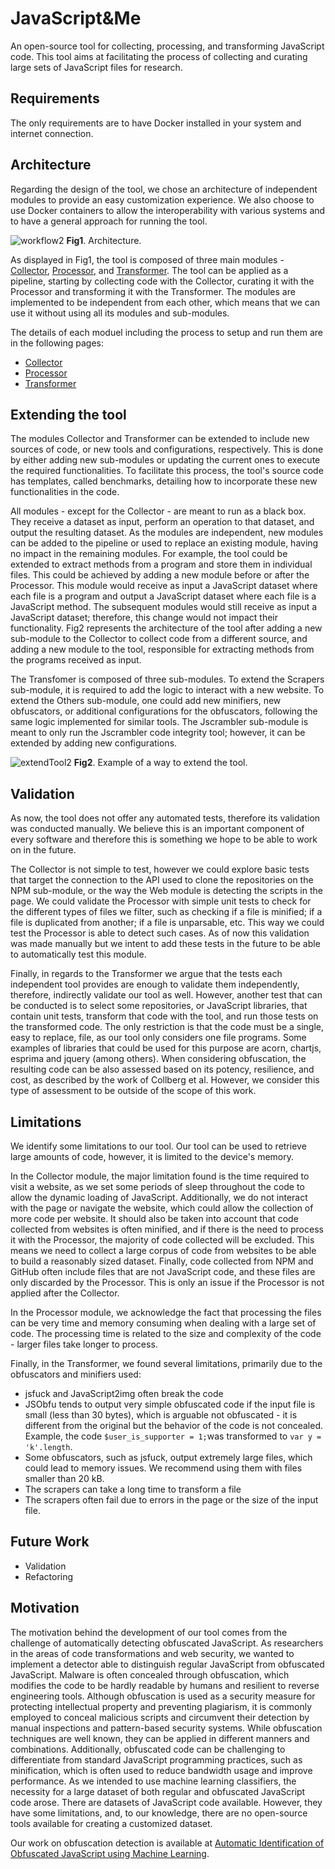 # JavaScript&Me

An open-source tool for collecting, processing, and transforming JavaScript code. This tool aims at facilitating the process of collecting and curating large sets of JavaScript files for research.

## Requirements

The only requirements are to have Docker installed in your system and internet connection.


## Architecture

Regarding the design of the tool, we chose an architecture of independent modules to provide an easy customization experience. We also choose to use Docker containers to allow the interoperability with various systems and to have a general approach for running the tool.

![workflow2](https://user-images.githubusercontent.com/36470825/171258994-e4f73d86-8e73-4e81-a4ac-1fa91baed97c.png)
**Fig1**. Architecture.

As displayed in Fig1, the tool is composed of three main modules - [Collector](./collect/README.md), [Processor](./process/README.md), and [Transformer](./transform/README.md). The tool can be applied as a pipeline, starting by collecting code with the Collector, curating it with the Processor and transforming it with the Transformer. The modules are implemented to be independent from each other, which means that we can use it without using all its modules and sub-modules.

The details of each moduel including the process to setup and run them are in the following pages:
* [Collector](./collect/README.md)
* [Processor](./process/README.md)
* [Transformer](./transform/README.md)



## Extending the tool

The modules Collector and Transformer can be extended to include new sources of code, or new tools and configurations, respectively. This is done by either adding new sub-modules or updating the current ones to execute the required functionalities. To facilitate this process, the tool's source code has templates, called benchmarks, detailing how to incorporate these new functionalities in the code.

All modules - except for the Collector - are meant to run as a black box. They receive a dataset as input, perform an operation to that dataset, and output the resulting dataset. As the modules are independent, new modules can be added to the pipeline or used to replace an existing module, having no impact in the remaining modules. For example, the tool could be extended to extract methods from a program and store them in individual files. This could be achieved by adding a new module before or after the Processor. This module would receive as input a JavaScript dataset where each file is a program and output a JavaScript dataset where each file is a JavaScript method. The subsequent modules would still receive as input a JavaScript dataset; therefore, this change would not impact their functionality. Fig2 represents the architecture of the tool after adding a new sub-module to the Collector to collect code from a different source, and adding a new module to the tool, responsible for extracting methods from the programs received as input.

The Transfomer is composed of three sub-modules. To extend the Scrapers sub-module, it is required to add the logic to interact with a new website. To extend the Others sub-module, one could add new minifiers, new obfuscators, or additional configurations for the obfuscators, following the same logic implemented for similar tools. The Jscrambler sub-module is meant to only run the Jscrambler code integrity tool; however, it can be extended by adding new configurations.

![extendTool2](https://user-images.githubusercontent.com/36470825/171259557-6b525176-edb7-4b41-96a4-4387f8b1af24.png)
**Fig2**. Example of a way to extend the tool.

## Validation

As now, the tool does not offer any automated tests, therefore its validation was conducted manually. We believe this is an important component of every software and therefore this is something we hope to be able to work on in the future.

The Collector is not simple to test, however we could explore basic tests that target the connection to the API used to clone the repositories on the NPM sub-module, or the way the Web module is detecting the scripts in the page. We could validate the Processor with simple unit tests to check for the different types of files we filter, such as checking if a file is minified; if a file is duplicated from another; if a file is unparsable, etc. This way we could test the Processor is able to detect such cases. As of now this validation was made manually but we intent to add these tests in the future to be able to automatically test this module.

Finally, in regards to the Transformer we argue that the tests each independent tool provides are enough to validate them independently, therefore, indirectly validate our tool as well. However, another test that can be conducted is to select some repositories, or JavaScript libraries, that contain unit tests, transform that code with the tool, and run those tests on the transformed code. The only restriction is that the code must be a single, easy to replace, file, as our tool only considers one file programs. Some examples of libraries that could be used for this purpose are acorn, chartjs, esprima and jquery (among others). When considering obfuscation, the resulting code can be also assessed based on its potency, resilience, and cost, as described by the work of Collberg et al. However, we consider this type of assessment to be outside of the scope of this work.


## Limitations

We identify some limitations to our tool. Our tool can be used to retrieve large amounts of code, however, it is limited to the device's memory.

In the Collector module, the major limitation found is the time required to visit a website, as we set some periods of sleep throughout the code to allow the dynamic loading of JavaScript. Additionally, we do not interact with the page or navigate the website, which could allow the collection of more code per website. It should also be taken into account that code collected from websites is often minified, and if there is the need to process it with the Processor, the majority of code collected will be excluded. This means we need to collect a large corpus of code from websites to be able to build a reasonably sized dataset. Finally, code collected from NPM and GitHub often include files that are not JavaScript code, and these files are only discarded by the Processor. This is only an issue if the Processor is not applied after the Collector.

In the Processor module, we acknowledge the fact that processing the files can be very time and memory consuming when dealing with a large set of code. The processing time is related to the size and complexity of the code - larger files take longer to process.

Finally, in the Transformer, we found several limitations, primarily due to the obfuscators and minifiers used:

* jsfuck and JavaScript2img often break the code
* JSObfu tends to output very simple obfuscated code if the input file is small (less than 30 bytes), which is arguable not obfuscated - it is different from the original but the behavior of the code is not concealed. Example, the code `$user_is_supporter = 1;`was transformed to `var y = 'k'.length`.
* Some obfuscators, such as jsfuck, output extremely large files, which could lead to memory issues. We recommend using them with files smaller than 20 kB.
* The scrapers can take a long time to transform a file
* The scrapers often fail due to errors in the page or the size of the input file.

## Future Work

* Validation
* Refactoring


## Motivation

The motivation behind the development of our tool comes from the challenge of automatically detecting obfuscated JavaScript. As researchers in the areas of code transformations and web security, we wanted to implement a detector able to distinguish regular JavaScript from obfuscated JavaScript.  Malware is often concealed through obfuscation, which modifies the code to be hardly readable by humans and resilient to reverse engineering tools. Although obfuscation is used as a security measure for protecting intellectual property and preventing plagiarism, it is commonly employed to conceal malicious scripts and circumvent their detection by manual inspections and pattern-based security systems.  While obfuscation techniques are well known, they can be applied in different manners and combinations. Additionally, obfuscated code can be challenging to differentiate from standard JavaScript programming practices, such as minification, which is often used to reduce bandwidth usage and improve performance. 
As we intended to use machine learning classifiers, the necessity for a large dataset of both regular and obfuscated JavaScript code arose. There are datasets of JavaScript code available. However, they have some limitations, and, to our knowledge, there are no open-source tools available for creating a customized dataset.

Our work on obfuscation detection is available at [Automatic Identification of Obfuscated JavaScript using Machine Learning](https://repositorio-aberto.up.pt/bitstream/10216/135504/2/487162.pdf).



